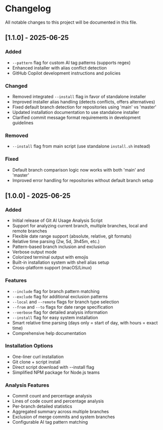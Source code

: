 # Changelog

All notable changes to this project will be documented in this file.

## [1.1.0] - 2025-06-25

### Added
- `--pattern` flag for custom AI tag patterns (supports regex)
- Enhanced installer with alias conflict detection
- GitHub Copilot development instructions and policies

### Changed
- Removed integrated `--install` flag in favor of standalone installer
- Improved installer alias handling (detects conflicts, offers alternatives)
- Fixed default branch detection for repositories using 'main' vs 'master'
- Updated installation documentation to use standalone installer
- Clarified commit message format requirements in development guidelines

### Removed
- `--install` flag from main script (use standalone `install.sh` instead)

### Fixed  
- Default branch comparison logic now works with both 'main' and 'master'
- Improved error handling for repositories without default branch setup

## [1.0.0] - 2025-06-25

### Added
- Initial release of Git AI Usage Analysis Script
- Support for analyzing current branch, multiple branches, local and remote branches
- Flexible date range support (absolute, relative, git formats)
- Relative time parsing (2w, 5d, 3h45m, etc.)
- Pattern-based branch inclusion and exclusion
- Verbose output mode
- Colorized terminal output with emojis
- Built-in installation system with shell alias setup
- Cross-platform support (macOS/Linux)

### Features
- `--include` flag for branch pattern matching
- `--exclude` flag for additional exclusion patterns
- `--local` and `--remote` flags for branch type selection
- `--from` and `--to` flags for date range specification
- `--verbose` flag for detailed analysis information
- `--install` flag for easy system installation
- Smart relative time parsing (days only = start of day, with hours = exact time)
- Comprehensive help documentation

### Installation Options
- One-liner curl installation
- Git clone + script install  
- Direct script download with --install flag
- Simplified NPM package for Node.js teams

### Analysis Features
- Commit count and percentage analysis
- Lines of code count and percentage analysis
- Per-branch detailed statistics
- Aggregated summary across multiple branches
- Exclusion of merge commits and system branches
- Configurable AI tag pattern matching
